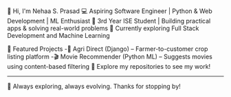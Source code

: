👋 Hi, I'm Nehaa S. Prasad
💻 Aspiring Software Engineer | Python & Web Development | ML Enthusiast
🚀 3rd Year ISE Student | Building practical apps & solving real-world problems
🌱 Currently exploring Full Stack Development and Machine Learning

📌 Featured Projects
-🌾 Agri Direct (Django) – Farmer-to-customer crop listing platform
-🎬 Movie Recommender (Python ML) – Suggests movies using content-based filtering
🔗 Explore my repositories to see my work!

---

🧩 Always exploring, always evolving. Thanks for stopping by! 


<!---
Nehaa-Prasad/Nehaa-Prasad is a ✨ special ✨ repository because its `README.md` (this file) appears on your GitHub profile.
You can click the Preview link to take a look at your changes.
--->
